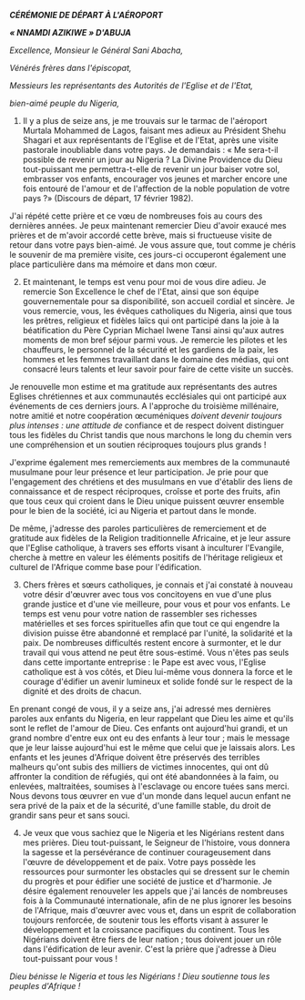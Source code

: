 ***C******ÉRÉMONIE DE DÉPART À L'AÉROPORT***

***« *NNAMDI AZIKIWE* » D'ABUJA***

*Excellence, Monsieur le Général Sani Abacha,*

*Vénérés frères dans l'épiscopat,*

*Messieurs les représentants des Autorités de l'Eglise et de l'Etat,*

*bien-aimé peuple du Nigeria,*

1. Il y a plus de seize ans, je me trouvais sur le tarmac de l'aéroport Murtala Mohammed de Lagos, faisant mes adieux au Président Shehu Shagari et aux représentants de l'Eglise et de l'Etat, après une visite pastorale inoubliable dans votre pays. Je demandais : « Me sera-t-il possible de revenir un jour au Nigeria ? La Divine Providence du Dieu tout-puissant me permettra-t-elle de revenir un jour baiser votre sol, embrasser vos enfants, encourager vos jeunes et marcher encore une fois entouré de l'amour et de l'affection de la noble population de votre pays ?» (Discours de départ, 17 février 1982).

J'ai répété cette prière et ce vœu de nombreuses fois au cours des dernières années. Je peux maintenant remercier Dieu d'avoir exaucé mes prières et de m'avoir accordé cette brève, mais si fructueuse visite de retour dans votre pays bien-aimé. Je vous assure que, tout comme je chéris le souvenir de ma première visite, ces jours-ci occuperont également une place particulière dans ma mémoire et dans mon cœur.

2. Et maintenant, le temps est venu pour moi de vous dire adieu. Je remercie Son Excellence le chef de l'Etat, ainsi que son équipe gouvernementale pour sa disponibilité, son accueil cordial et sincère. Je vous remercie, vous, les évêques catholiques du Nigeria, ainsi que tous les prêtres, religieux et fidèles laïcs qui ont participé dans la joie à la béatification du Père Cyprian Michael Iwene Tansi ainsi qu'aux autres moments de mon bref séjour parmi vous. Je remercie les pilotes et les chauffeurs, le personnel de la sécurité et les gardiens de la paix, les hommes et les femmes travaillant dans le domaine des médias, qui ont consacré leurs talents et leur savoir pour faire de cette visite un succès.

Je renouvelle mon estime et ma gratitude aux représentants des autres Eglises chrétiennes et aux communautés ecclésiales qui ont participé aux événements de ces derniers jours. A l'approche du troisième millénaire, notre amitié et notre coopération œcuméniques *doivent devenir toujours plus intenses : une attitude de* confiance et de respect doivent distinguer tous les fidèles du Christ tandis que nous marchons le long du chemin vers une compréhension et un soutien réciproques toujours plus grands !

J'exprime également mes remerciements aux membres de la communauté musulmane pour leur présence et leur participation. Je prie pour que l'engagement des chrétiens et des musulmans en vue d'établir des liens de connaissance et de respect réciproques, croîsse et porte des fruits, afin que tous ceux qui croient dans le Dieu unique puissent œuvrer ensemble pour le bien de la société, ici au Nigeria et partout dans le monde.

De même, j'adresse des paroles particulières de remerciement et de gratitude aux fidèles de la Religion traditionnelle Africaine, et je leur assure que l'Eglise catholique, à travers ses efforts visant à inculturer l'Evangile, cherche à mettre en valeur les éléments positifs de l'héritage religieux et culturel de l'Afrique comme base pour l'édification.

3. Chers frères et sœurs catholiques, je connais et j'ai constaté à nouveau votre désir d'œuvrer avec tous vos concitoyens en vue d'une plus grande justice et d'une vie meilleure, pour vous et pour vos enfants. Le temps est venu pour votre nation de rassembler ses richesses matérielles et ses forces spirituelles afin que tout ce qui engendre la division puisse être abandonné et remplacé par l'unité, la solidarité et la paix. De nombreuses difficultés restent encore à surmonter, et le dur travail qui vous attend ne peut être sous-estimé. Vous n'êtes pas seuls dans cette importante entreprise : le Pape est avec vous, l'Eglise catholique est à vos côtés, et Dieu lui-même vous donnera la force et le courage d'édifier un avenir lumineux et solide fondé sur le respect de la dignité et des droits de chacun.

En prenant congé de vous, il y a seize ans, j'ai adressé mes dernières paroles aux enfants du Nigeria, en leur rappelant que Dieu les aime et qu'ils sont le reflet de l'amour de Dieu. Ces enfants ont aujourd'hui grandi, et un grand nombre d'entre eux ont eu des enfants à leur tour ; mais le message que je leur laisse aujourd'hui est le même que celui que je laissais alors. Les enfants et les jeunes d'Afrique doivent être préservés des terribles malheurs qu'ont subis des milliers de victimes innocentes, qui ont dû affronter la condition de réfugiés, qui ont été abandonnées à la faim, ou enlevées, maltraitées, soumises à l'esclavage ou encore tuées sans merci. Nous devons tous œuvrer en vue d'un monde dans lequel aucun enfant ne sera privé de la paix et de la sécurité, d'une famille stable, du droit de grandir sans peur et sans souci.

4. Je veux que vous sachiez que le Nigeria et les Nigérians restent dans mes prières. Dieu tout-puissant, le Seigneur de l'histoire, vous donnera la sagesse et la persévérance de continuer courageusement dans l'œuvre de développement et de paix. Votre pays possède les ressources pour surmonter les obstacles qui se dressent sur le chemin du progrès et pour édifier une société de justice et d'harmonie. Je désire également renouveler les appels que j'ai lancés de nombreuses fois à la Communauté internationale, afin de ne plus ignorer les besoins de l'Afrique, mais d'œuvrer avec vous et, dans un esprit de collaboration toujours renforcée, de soutenir tous les efforts visant à assurer le développement et la croissance pacifiques du continent. Tous les Nigérians doivent être fiers de leur nation ; tous doivent jouer un rôle dans l'édification de leur avenir. C'est la prière que j'adresse à Dieu tout-puissant pour vous !

*Dieu bénisse le Nigeria et tous les Nigérians ! Dieu soutienne tous les peuples d'Afrique !*